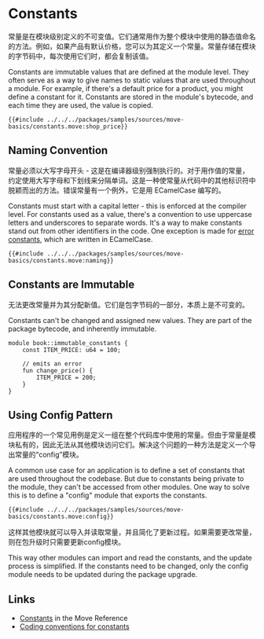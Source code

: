 # Constants

常量是在模块级别定义的不可变值。它们通常用作为整个模块中使用的静态值命名的方法。例如，如果产品有默认价格，您可以为其定义一个常量。常量存储在模块的字节码中，每次使用它们时，都会复制该值。

Constants are immutable values that are defined at the module level. They often serve as a way to
give names to static values that are used throughout a module. For example, if there's a default
price for a product, you might define a constant for it. Constants are stored in the module's
bytecode, and each time they are used, the value is copied.

```move
{{#include ../../../packages/samples/sources/move-basics/constants.move:shop_price}}
```

## Naming Convention

常量必须以大写字母开头 - 这是在编译器级别强制执行的。对于用作值的常量，约定使用大写字母和下划线来分隔单词。这是一种使常量从代码中的其他标识符中脱颖而出的方法。错误常量有一个例外，它是用 ECamelCase 编写的。

Constants must start with a capital letter - this is enforced at the compiler level. For constants
used as a value, there's a convention to use uppercase letters and underscores to separate words.
It's a way to make constants stand out from other identifiers in the code. One exception is made for
[error constants](./assert-and-abort.md#assert-and-abort), which are written in ECamelCase.

```move
{{#include ../../../packages/samples/sources/move-basics/constants.move:naming}}
```

## Constants are Immutable

无法更改常量并为其分配新值。它们是包字节码的一部分，本质上是不可变的。

Constants can't be changed and assigned new values. They are part of the package bytecode, and
inherently immutable.

```move
module book::immutable_constants {
    const ITEM_PRICE: u64 = 100;

    // emits an error
    fun change_price() {
        ITEM_PRICE = 200;
    }
}
```

## Using Config Pattern

应用程序的一个常见用例是定义一组在整个代码库中使用的常量。但由于常量是模块私有的，因此无法从其他模块访问它们。解决这个问题的一种方法是定义一个导出常量的“config”模块。

A common use case for an application is to define a set of constants that are used throughout the
codebase. But due to constants being private to the module, they can't be accessed from other
modules. One way to solve this is to define a "config" module that exports the constants.

```move
{{#include ../../../packages/samples/sources/move-basics/constants.move:config}}
```

这样其他模块就可以导入并读取常量，并且简化了更新过程。如果需要更改常量，则在包升级时只需要更新config模块。

This way other modules can import and read the constants, and the update process is simplified. If
the constants need to be changed, only the config module needs to be updated during the package
upgrade.

## Links

- [Constants](/reference/constants.html) in the Move Reference
- [Coding conventions for constants](./../guides/coding-conventions.md#constant)
